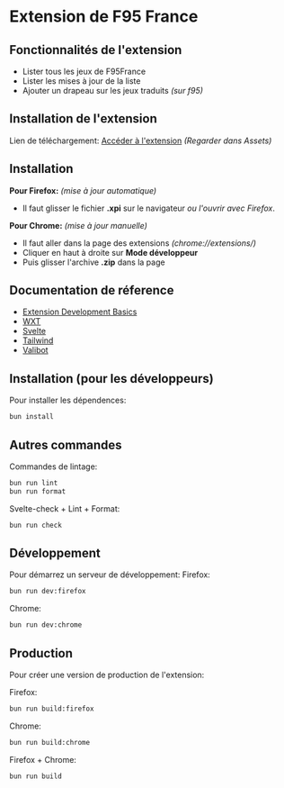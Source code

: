 # Extension de F95 France

## Fonctionnalités de l'extension

- Lister tous les jeux de F95France
- Lister les mises à jour de la liste
- Ajouter un drapeau sur les jeux traduits _(sur f95)_

## Installation de l'extension

Lien de téléchargement: [Accéder à l'extension](https://github.com/Hunteraulo1/f95list-ext/releases) _(Regarder dans Assets)_

## Installation

**Pour Firefox:** *(mise à jour automatique)*
- Il faut glisser le fichier **.xpi** sur le navigateur _ou l'ouvrir avec Firefox_.

**Pour Chrome:** *(mise à jour manuelle)*
- Il faut aller dans la page des extensions _(chrome://extensions/)_
- Cliquer en haut à droite sur **Mode développeur**
- Puis glisser l'archive **.zip** dans la page

## Documentation de réference

- [Extension Development Basics](https://developer.chrome.com/docs/extensions/mv3/getstarted/development-basics/)
- [WXT](https://wxt.dev/guide/introduction.html)
- [Svelte](https://svelte.dev/docs/)
- [Tailwind](https://tailwindcss.com/docs/)
- [Valibot](https://valibot.dev/guides/)

## Installation (pour les développeurs)

Pour installer les dépendences:
```bash
bun install
```

## Autres commandes

Commandes de lintage:
```bash
bun run lint
bun run format
```

Svelte-check + Lint + Format:
```bash
bun run check
```

## Développement

Pour démarrez un serveur de développement:
Firefox:
```bash
bun run dev:firefox
```

Chrome:
```bash
bun run dev:chrome
```

## Production

Pour créer une version de production de l'extension:

Firefox:
```bash
bun run build:firefox
```

Chrome:
```bash
bun run build:chrome
```

Firefox + Chrome:
```bash
bun run build
```
